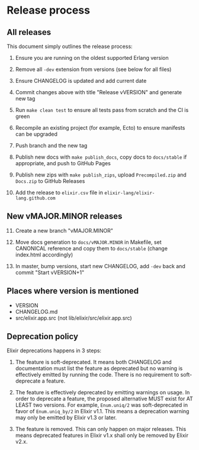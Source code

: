 # Release process

## All releases

This document simply outlines the release process:

1. Ensure you are running on the oldest supported Erlang version

2. Remove all `-dev` extension from versions (see below for all files)

3. Ensure CHANGELOG is updated and add current date

4. Commit changes above with title "Release vVERSION" and generate new tag

5. Run `make clean test` to ensure all tests pass from scratch and the CI is green

6. Recompile an existing project (for example, Ecto) to ensure manifests can be upgraded

7. Push branch and the new tag

8. Publish new docs with `make publish_docs`, copy docs to `docs/stable` if appropriate, and push to GitHub Pages

9. Publish new zips with `make publish_zips`, upload `Precompiled.zip` and `Docs.zip` to GitHub Releases

10. Add the release to `elixir.csv` file in `elixir-lang/elixir-lang.github.com`

## New vMAJOR.MINOR releases

11. Create a new branch "vMAJOR.MINOR"

12. Move docs generation to `docs/vMAJOR.MINOR` in Makefile, set CANONICAL reference and copy them to `docs/stable` (change index.html accordingly)

13. In master, bump versions, start new CHANGELOG, add `-dev` back and commit "Start vVERSION+1"

## Places where version is mentioned

* VERSION
* CHANGELOG.md
* src/elixir.app.src (not lib/elixir/src/elixir.app.src)

## Deprecation policy

Elixir deprecations happens in 3 steps:

  1. The feature is soft-deprecated. It means both CHANGELOG and documentation must list the feature as deprecated but no warning is effectively emitted by running the code. There is no requirement to soft-deprecate a feature.

  2. The feature is effectively deprecated by emitting warnings on usage. In order to deprecate a feature, the proposed alternative MUST exist for AT LEAST two versions. For example, `Enum.uniq/2` was soft-deprecated in favor of `Enum.uniq_by/2` in Elixir v1.1. This means a deprecation warning may only be emitted by Elixir v1.3 or later.

  3. The feature is removed. This can only happen on major releases. This means deprecated features in Elixir v1.x shall only be removed by Elixir v2.x.
